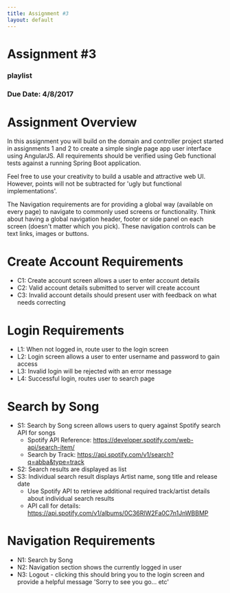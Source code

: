 ```yaml
---
title: Assignment #3
layout: default
---
```


# Assignment #3

### playlist

### Due Date: 4/8/2017

# Assignment Overview
In this assignment you will build on the domain and controller project started in assignments 1 and 2 to create a simple single page app user interface using AngularJS.  All requirements should be verified using Geb functional tests against a running Spring Boot application.

Feel free to use your creativity to build a usable and attractive web UI.  However, points will not be subtracted for 'ugly but functional implementations'.

The Navigation requirements are for providing a global way (available on every page) to navigate to commonly used screens or functionality.  Think about having a global navigation header, footer or side panel on each screen (doesn't matter which you pick).  These navigation controls can be text links, images or buttons.

# Create Account Requirements
- C1: Create account screen allows a user to enter account details
- C2: Valid account details submitted to server will create account
- C3: Invalid account details should present user with feedback on what needs correcting

# Login Requirements
- L1: When not logged in, route user to the login screen
- L2: Login screen allows a user to enter username and password to gain access
- L3: Invalid login will be rejected with an error message
- L4: Successful login, routes user to search page

# Search by Song
- S1: Search by Song screen allows users to query against Spotify search API for songs
  - Spotify API Reference: https://developer.spotify.com/web-api/search-item/
  - Search by Track: https://api.spotify.com/v1/search?q=abba&type=track
- S2: Search results are displayed as list
- S3: Individual search result displays Artist name, song title and release date
  - Use Spotify API to retrieve additional required track/artist details about individual search results
  - API call for details: https://api.spotify.com/v1/albums/0C36RlW2Fa0C7n1JnWBBMP 

# Navigation Requirements
- N1: Search by Song
- N2: Navigation section shows the currently logged in user
- N3: Logout - clicking this should bring you to the login screen and provide a helpful message 'Sorry to see you go... etc'
